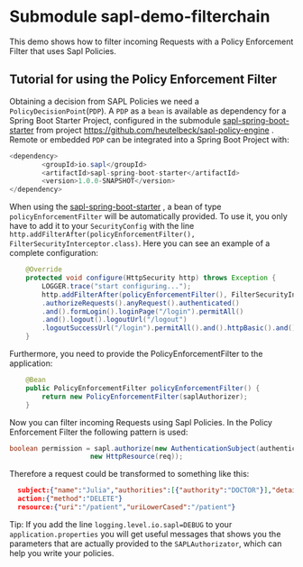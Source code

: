 # Submodule  sapl-demo-filterchain

This demo shows how to filter incoming Requests with a Policy Enforcement Filter that uses Sapl Policies. 

## Tutorial for using the Policy Enforcement Filter

Obtaining a decision from SAPL Policies we need a `PolicyDecisionPoint`(`PDP`). A `PDP` as a `bean`  is  available as dependency for
a Spring Boot Starter Project, configured in the submodule [sapl-spring-boot-starter](https://github.com/heutelbeck/sapl-policy-engine/tree/master/sapl-spring-boot-starter)
from project <https://github.com/heutelbeck/sapl-policy-engine> .
Remote or embedded `PDP` can be integrated into a Spring Boot Project with:

```java
<dependency>
        <groupId>io.sapl</groupId>
        <artifactId>sapl-spring-boot-starter</artifactId>
        <version>1.0.0-SNAPSHOT</version>
</dependency>
```


When using the [sapl-spring-boot-starter](https://github.com/heutelbeck/sapl-policy-engine/tree/master/sapl-spring-boot-starter) , a bean of type `policyEnforcementFilter` will be automatically provided. To use it, you only have to add it to your `SecurityConfig` with the line `http.addFilterAfter(policyEnforcementFilter(), FilterSecurityInterceptor.class)`. Here you can see an example of a complete configuration:

```java
	@Override
	protected void configure(HttpSecurity http) throws Exception {
		LOGGER.trace("start configuring...");
		http.addFilterAfter(policyEnforcementFilter(), FilterSecurityInterceptor.class)
		.authorizeRequests().anyRequest().authenticated()
		.and().formLogin().loginPage("/login").permitAll()
		.and().logout().logoutUrl("/logout")
		.logoutSuccessUrl("/login").permitAll().and().httpBasic().and().csrf().disable();
	}
```

Furthermore, you need to provide the PolicyEnforcementFilter to the application:

```java
	@Bean
	public PolicyEnforcementFilter policyEnforcementFilter() {
		return new PolicyEnforcementFilter(saplAuthorizer);
	}
```

Now you can filter incoming Requests using Sapl Policies. In the Policy Enforcement Filter the following pattern is used:

```java
boolean permission = sapl.authorize(new AuthenticationSubject(authentication), new HttpAction(req),
					new HttpResource(req));
```

Therefore a request could be transformed to something like this:

```json
  subject:{"name":"Julia","authorities":[{"authority":"DOCTOR"}],"details":null} 
  action:{"method":"DELETE"} 
  resource:{"uri":"/patient","uriLowerCased":"/patient"}
```

Tip: If you add the line `logging.level.io.sapl=DEBUG` to your `application.properties` you will get useful messages that shows you the parameters that are actually provided to the `SAPLAuthorizator`, which can help you write your policies.

